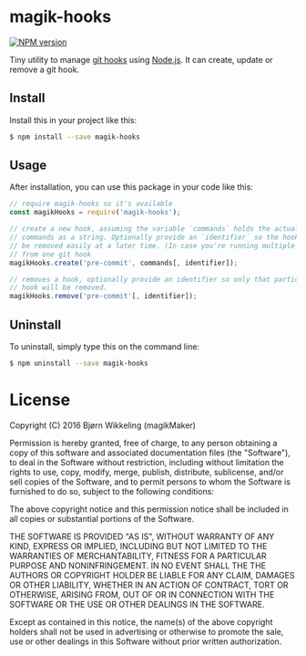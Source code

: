 magik-hooks
===========
[![NPM version](https://badge.fury.io/js/magik-hooks.svg)](http://badge.fury.io/js/magik-hooks)

Tiny utility to manage [git hooks](https://git-scm.com/docs/githooks) 
using [Node.js](http://nodejs.org/). It can create, update or remove a git hook. 

Install
-------
Install this in your project like this:
```bash
$ npm install --save magik-hooks
```

Usage
-----
After installation, you can use this package in your code like this:
```js
// require magik-hooks so it's available
const magikHooks = require('magik-hooks');

// create a new hook, assuming the variable `commands` holds the actual 
// commands as a string. Optionally provide an `identifier` so the hook can 
// be removed easily at a later time. (In case you're running multiple scripts 
// from one git hook
magikHooks.create('pre-commit', commands[, identifier]);

// removes a hook, optionally provide an identifier so only that particular 
// hook will be removed.
magikHooks.remove('pre-commit'[, identifier]);

```

Uninstall
---------
To uninstall, simply type this on the command line:
```bash
$ npm uninstall --save magik-hooks
```

License
=======

Copyright (C) 2016 Bjørn Wikkeling (magikMaker)


Permission is hereby granted, free of charge, to any person obtaining a copy of 
this software and associated documentation files (the "Software"), to deal in 
the Software without restriction, including without limitation the rights to 
use, copy, modify, merge, publish, distribute, sublicense, and/or sell copies 
of the Software, and to permit persons to whom the Software is furnished to do 
so, subject to the following conditions:

The above copyright notice and this permission notice shall be included in all 
copies or substantial portions of the Software.

THE SOFTWARE IS PROVIDED "AS IS", WITHOUT WARRANTY OF ANY KIND, EXPRESS OR 
IMPLIED, INCLUDING BUT NOT LIMITED TO THE WARRANTIES OF MERCHANTABILITY, 
FITNESS FOR A PARTICULAR PURPOSE AND NONINFRINGEMENT. IN NO EVENT SHALL THE 
THE AUTHORS OR COPYRIGHT HOLDER BE LIABLE FOR ANY CLAIM, DAMAGES OR OTHER 
LIABILITY, WHETHER IN AN ACTION OF CONTRACT, TORT OR OTHERWISE, ARISING FROM, 
OUT OF OR IN CONNECTION WITH THE SOFTWARE OR THE USE OR OTHER DEALINGS IN THE 
SOFTWARE.

Except as contained in this notice, the name(s) of the above copyright holders 
shall not be used in advertising or otherwise to promote the sale, use or other 
dealings in this Software without prior written authorization.
